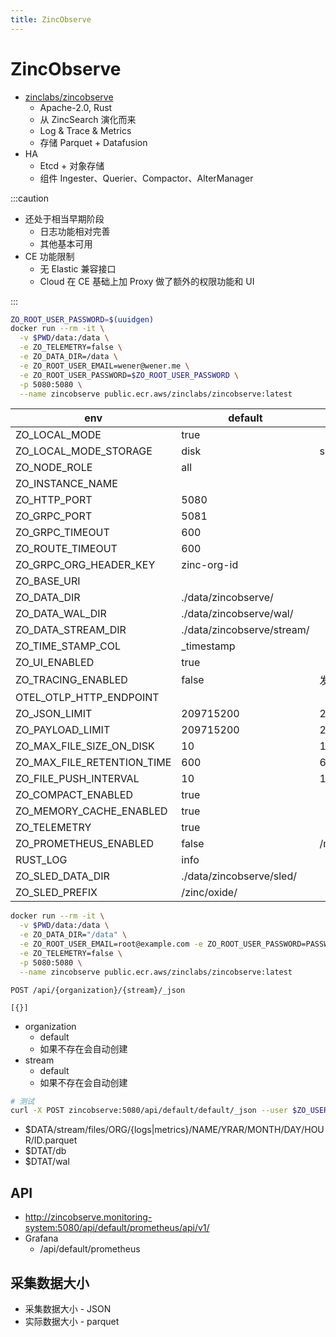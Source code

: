 ```yaml
---
title: ZincObserve
---
```


# ZincObserve

- [zinclabs/zincobserve](https://github.com/zinclabs/zincobserve)
  - Apache-2.0, Rust
  - 从 ZincSearch 演化而来
  - Log & Trace & Metrics
  - 存储 Parquet + Datafusion
- HA
  - Etcd + 对象存储
  - 组件 Ingester、Querier、Compactor、AlterManager

:::caution

- 还处于相当早期阶段
  - 日志功能相对完善
  - 其他基本可用
- CE 功能限制
  - 无 Elastic 兼容接口
  - Cloud 在 CE 基础上加 Proxy 做了额外的权限功能和 UI

:::

```bash
ZO_ROOT_USER_PASSWORD=$(uuidgen)
docker run --rm -it \
  -v $PWD/data:/data \
  -e ZO_TELEMETRY=false \
  -e ZO_DATA_DIR=/data \
  -e ZO_ROOT_USER_EMAIL=wener@wener.me \
  -e ZO_ROOT_USER_PASSWORD=$ZO_ROOT_USER_PASSWORD \
  -p 5080:5080 \
  --name zincobserve public.ecr.aws/zinclabs/zincobserve:latest
```

| env                        | default                    | note     |
| -------------------------- | -------------------------- | -------- |
| ZO_LOCAL_MODE              | true                       |
| ZO_LOCAL_MODE_STORAGE      | disk                       | s3       |
| ZO_NODE_ROLE               | all                        |
| ZO_INSTANCE_NAME           |
| ZO_HTTP_PORT               | 5080                       |
| ZO_GRPC_PORT               | 5081                       |
| ZO_GRPC_TIMEOUT            | 600                        |
| ZO_ROUTE_TIMEOUT           | 600                        |
| ZO_GRPC_ORG_HEADER_KEY     | zinc-org-id                |
| ZO_BASE_URI                |
| ZO_DATA_DIR                | ./data/zincobserve/        |
| ZO_DATA_WAL_DIR            | ./data/zincobserve/wal/    |
| ZO_DATA_STREAM_DIR         | ./data/zincobserve/stream/ |
| ZO_TIME_STAMP_COL          | \_timestamp                |
| ZO_UI_ENABLED              | true                       |
| ZO_TRACING_ENABLED         | false                      | 发送     |
| OTEL_OTLP_HTTP_ENDPOINT    |
| ZO_JSON_LIMIT              | 209715200                  | 200M     |
| ZO_PAYLOAD_LIMIT           | 209715200                  | 200M     |
| ZO_MAX_FILE_SIZE_ON_DISK   | 10                         | 10mb     |
| ZO_MAX_FILE_RETENTION_TIME | 600                        | 600s     |
| ZO_FILE_PUSH_INTERVAL      | 10                         | 10s      |
| ZO_COMPACT_ENABLED         | true                       |
| ZO_MEMORY_CACHE_ENABLED    | true                       |
| ZO_TELEMETRY               | true                       |
| ZO_PROMETHEUS_ENABLED      | false                      | /metrics |
| RUST_LOG                   | info                       |
| ZO_SLED_DATA_DIR           | ./data/zincobserve/sled/   |
| ZO_SLED_PREFIX             | /zinc/oxide/               |

```bash
docker run --rm -it \
  -v $PWD/data:/data \
  -e ZO_DATA_DIR="/data" \
  -e ZO_ROOT_USER_EMAIL=root@example.com -e ZO_ROOT_USER_PASSWORD=PASSWORD \
  -e ZO_TELEMETRY=false \
  -p 5080:5080 \
  --name zincobserve public.ecr.aws/zinclabs/zincobserve:latest
```

```http
POST /api/{organization}/{stream}/_json

[{}]
```

- organization
  - default
  - 如果不存在会自动创建
- stream
  - default
  - 如果不存在会自动创建

```bash
# 测试
curl -X POST zincobserve:5080/api/default/default/_json --user $ZO_USER --password $ZO_PASSWORD -d '[]'
```

- $DATA/stream/files/ORG/{logs|metrics}/NAME/YRAR/MONTH/DAY/HOUR/ID.parquet
- $DTAT/db
- $DTAT/wal

## API

- http://zincobserve.monitoring-system:5080/api/default/prometheus/api/v1/
- Grafana
  - /api/default/prometheus

## 采集数据大小

- 采集数据大小 - JSON
- 实际数据大小 - parquet
